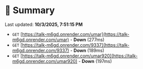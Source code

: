 # 📖 Summary
Last updated: **10/3/2025, 7:51:15 PM**

- `GET` [https://talk-m6gd.onrender.com/umar](https://talk-m6gd.onrender.com/umar) - **Down** (277ms)
- `GET` [https://talk-m6gd.onrender.com/9337](https://talk-m6gd.onrender.com/9337) - **Down** (189ms)
- `GET` [https://talk-m6gd.onrender.com/umar920](https://talk-m6gd.onrender.com/umar920) - **Down** (197ms)
